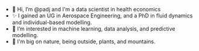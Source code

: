 - 👋 Hi, I’m @padj and I'm a data scientist in health economics
- ✨ I gained an UG in Aerospace Engineering, and a PhD in fluid dynamics and individual-based modelling.
- 👀 I’m interested in machine learning, data analysis, and predictive modelling.
- 🌱 I'm big on nature, being outside, plants, and mountains.

<!---
This bit is a comment.
padj/padj is a ✨ special ✨ repository because its `README.md` (this file) appears on your GitHub profile.
You can click the Preview link to take a look at your changes.
--->
